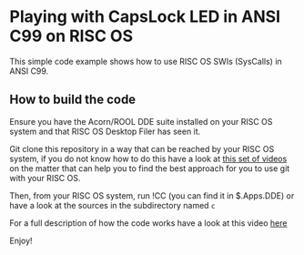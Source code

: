 # Playing with CapsLock LED in ANSI C99 on RISC OS

This simple code example shows how to use RISC OS SWIs (SysCalls) in ANSI C99.

## How to build the code

Ensure you have the Acorn/ROOL DDE suite installed on your RISC OS system and that RISC OS Desktop Filer has seen it.

Git clone this repository in a way that can be reached by your RISC OS system, if you do not know how to do this have a look at [this set of videos](https://www.youtube.com/playlist?list=PLEnraaJ9VQfWDl5T4D0P51pG89KRzj0n1) on the matter that can help you to find the best approach for you to use git with your RISC OS.

Then, from your RISC OS system, run !CC (you can find it in $.Apps.DDE) or have a look at the sources in the subdirectory named `c`

For a full description of how the code works have a look at this video [here](https://www.youtube.com/watch?v=qukQiL4iijY&t=4s)

Enjoy!

